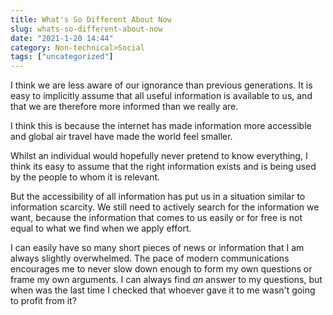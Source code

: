 ```yaml
---
title: What's So Different About Now
slug: whats-so-different-about-now
date: "2021-1-20 14:44"
category: Non-technical>Social
tags: ["uncategorized"]
---
```


I think we are less aware of our ignorance than previous generations. It is
easy to implicitly assume that all useful information is available to us, and
that we are therefore more informed than we really are.

I think this is because the internet has made information more accessible
and global air travel have made the world feel smaller.

Whilst an individual would hopefully never pretend to know everything, I think
its easy to assume that the right information exists and is being used by the
people to whom it is relevant.

But the accessibility of all information has put us in a situation similar to
information scarcity. We still need to actively search for the information we
want, because the information that comes to us easily or for free is not equal
to what we find when we apply effort.

I can easily have so many short pieces of news or information that I am
always slightly overwhelmed. The pace of modern communications encourages me to
never slow down enough to form my own questions or frame my own arguments. I
can always find _an_ answer to my questions, but when was the last time I checked
that whoever gave it to me wasn't going to profit from it?
